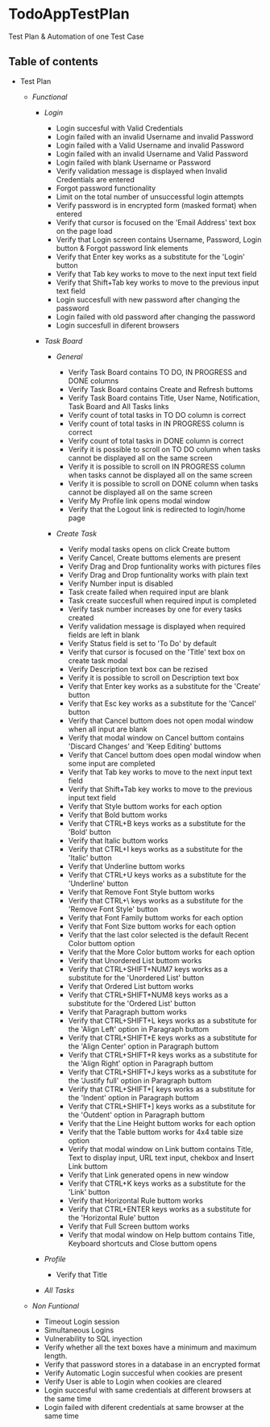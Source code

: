 # TodoAppTestPlan
Test Plan &amp; Automation of one Test Case

## Table of contents

* Test Plan

    *   *Functional*

        *   *Login*
            * Login succesful with Valid Credentials
            * Login failed with an invalid Username and invalid Password
            * Login failed with a Valid Username and invalid Password
            * Login failed with an invalid Username and Valid Password
            * Login failed with blank Username or Password
            * Verify validation message is displayed when Invalid Credentials are entered
            * Forgot password functionality
            * Limit on the total number of unsuccessful login attempts
            * Verify password is in encrypted form (masked format) when entered
            * Verify that cursor is focused on the 'Email Address' text box on the page load
            * Verify that Login screen contains Username, Password, Login button & Forgot password link elements
            * Verify that Enter key works as a substitute for the 'Login' button
            * Verify that Tab key works to move to the next input text field
            * Verify that Shift+Tab key works to move to the previous input text field
            * Login succesfull with new password after changing the password
            * Login failed with old password after changing the password
            * Login succesfull in diferent browsers

        *   *Task Board*
            * *General*
                * Verify Task Board contains TO DO, IN PROGRESS and DONE columns
                * Verify Task Board contains Create and Refresh buttoms
                * Verify Task Board contains Title, User Name, Notification, Task Board and All Tasks links
                * Verify count of total tasks in TO DO column is correct
                * Verify count of total tasks in IN PROGRESS column is correct
                * Verify count of total tasks in DONE column is correct
                * Verify it is possible to scroll on TO DO column when tasks cannot be displayed all on the same screen
                * Verify it is possible to scroll on IN PROGRESS column when tasks cannot be displayed all on the same screen
                * Verify it is possible to scroll on DONE column when tasks cannot be displayed all on the same screen
                * Verify My Profile link opens modal window
                * Verify that the Logout link is redirected to login/home page

            
            * *Create Task*
                * Verify modal tasks opens on click Create buttom
                * Verify Cancel, Create buttoms elements are present
                * Verify Drag and Drop funtionality works with pictures files
                * Verify Drag and Drop funtionality works with plain text
                * Verify Number input is disabled
                * Task create failed when required input are blank
                * Task create succesfull when required input is completed
                * Verify task number increases by one for every tasks created
                * Verify validation message is displayed when required fields are left in blank
                * Verify Status field is set to 'To Do' by default
                * Verify that cursor is focused on the 'Title' text box on create task modal
                * Verify Description text box can be rezised
                * Verify it is possible to scroll on Description text box
                * Verify that Enter key works as a substitute for the 'Create' button
                * Verify that Esc key works as a substitute for the 'Cancel' button
                * Verify that Cancel buttom does not open modal window when all input are blank
                * Verify that modal window on Cancel buttom contains 'Discard Changes' and 'Keep Editing' buttoms
                * Verify that Cancel buttom does open modal window when some input are completed
                * Verify that Tab key works to move to the next input text field
                * Verify that Shift+Tab key works to move to the previous input text field
                * Verify that Style buttom works for each option
                * Verify that Bold buttom works
                * Verify that CTRL+B keys works as a substitute for the 'Bold' button
                * Verify that Italic buttom works
                * Verify that CTRL+I keys works as a substitute for the 'Italic' button
                * Verify that Underline buttom works
                * Verify that CTRL+U keys works as a substitute for the 'Underline' button
                * Verify that Remove Font Style buttom works
                * Verify that CTRL+\ keys works as a substitute for the 'Remove Font Style' button
                * Verify that Font Family buttom works for each option
                * Verify that Font Size buttom works for each option
                * Verify that the last color selected is the default Recent Color buttom option
                * Verify that the More Color buttom works for each option
                * Verify that Unordered List buttom works
                * Verify that CTRL+SHIFT+NUM7 keys works as a substitute for the 'Unordered List' button
                * Verify that Ordered List buttom works
                * Verify that CTRL+SHIFT+NUM8 keys works as a substitute for the 'Ordered List' button
                * Verify that Paragraph buttom works
                * Verify that CTRL+SHIFT+L keys works as a substitute for the 'Align Left' option in Paragraph buttom
                * Verify that CTRL+SHIFT+E keys works as a substitute for the 'Align Center' option in Paragraph buttom
                * Verify that CTRL+SHIFT+R keys works as a substitute for the 'Align Right' option in Paragraph buttom
                * Verify that CTRL+SHIFT+J keys works as a substitute for the 'Justify full' option in Paragraph buttom
                * Verify that CTRL+SHIFT+[ keys works as a substitute for the 'Indent' option in Paragraph buttom
                * Verify that CTRL+SHIFT+] keys works as a substitute for the 'Outdent' option in Paragraph buttom
                * Verify that the Line Height buttom works for each option
                * Verify that the Table buttom works for 4x4 table size option
                * Verify that modal window on Link buttom contains Title, Text to display input, URL text input, chekbox and Insert Link buttom
                * Verify that Link generated opens in new window
                * Verify that CTRL+K keys works as a substitute for the 'Link' button
                * Verify that Horizontal Rule buttom works
                * Verify that CTRL+ENTER keys works as a substitute for the 'Horizontal Rule' button
                * Verify that Full Screen buttom works
                * Verify that modal window on Help buttom contains Title, Keyboard shortcuts and Close buttom opens
                
            
        *   *Profile*
            * Verify that Title 

        *   *All Tasks*


    *   *Non Funtional*

        * Timeout Login session
        * Simultaneous Logins
        * Vulnerability to SQL inyection
        * Verify whether all the text boxes have a minimum and maximum length.
        * Verify that password stores in a database in an encrypted format
        * Verify Automatic Login succesful when cookies are present
        * Verify User is able to Login when cookies are cleared
        * Login succesful with same credentials at different browsers at the same time
        * Login failed with diferent credentials at same browser at the same time

